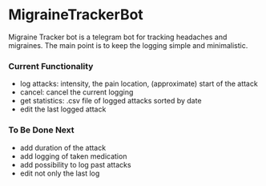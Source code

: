 # MigraineTrackerBot

Migraine Tracker bot is a telegram bot for tracking headaches and migraines. The main point is to keep the logging simple and minimalistic. 
 
### Current Functionality
 * log attacks: intensity, the pain location, (approximate) start of the attack
 * cancel: cancel the current logging
 * get statistics: .csv file of logged attacks sorted by date
 * edit the last logged attack
 
### To Be Done Next
 * add duration of the attack
 * add logging of taken medication
 * add possibility to log past attacks 
 * edit not only the last log
 
